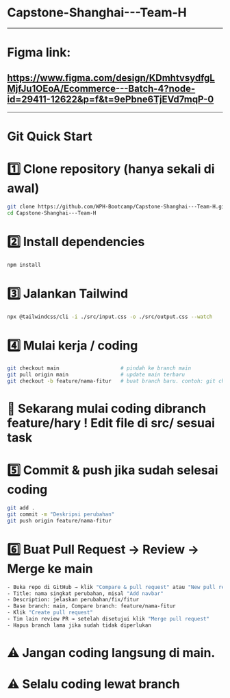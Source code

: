 # Capstone-Shanghai---Team-H

---

# Figma link:

## https://www.figma.com/design/KDmhtvsydfgLMjfJu1OEoA/Ecommerce---Batch-4?node-id=29411-12622&p=f&t=9ePbne6TjEVd7mqP-0

---

# Git Quick Start

# 1️⃣ Clone repository (hanya sekali di awal)

```bash
git clone https://github.com/WPH-Bootcamp/Capstone-Shanghai---Team-H.git
cd Capstone-Shanghai---Team-H
```

# 2️⃣ Install dependencies

```bash
npm install
```

# 3️⃣ Jalankan Tailwind

```bash
npx @tailwindcss/cli -i ./src/input.css -o ./src/output.css --watch
```

# 4️⃣ Mulai kerja / coding

```bash
git checkout main                    # pindah ke branch main
git pull origin main                 # update main terbaru
git checkout -b feature/nama-fitur   # buat branch baru. contoh: git checkout -b feature/hary (nama branch terserah)
```

# 🔹 Sekarang mulai coding dibranch feature/hary ! Edit file di src/ sesuai task

# 5️⃣ Commit & push jika sudah selesai coding

```bash
git add .
git commit -m "Deskripsi perubahan"
git push origin feature/nama-fitur
```

# 6️⃣ Buat Pull Request → Review → Merge ke main

```bash
- Buka repo di GitHub → klik "Compare & pull request" atau "New pull request"
- Title: nama singkat perubahan, misal "Add navbar"
- Description: jelaskan perubahan/fix/fitur
- Base branch: main, Compare branch: feature/nama-fitur
- Klik "Create pull request"
- Tim lain review PR → setelah disetujui klik "Merge pull request"
- Hapus branch lama jika sudah tidak diperlukan
```

# ⚠️ Jangan coding langsung di main.

# ⚠️ Selalu coding lewat branch
